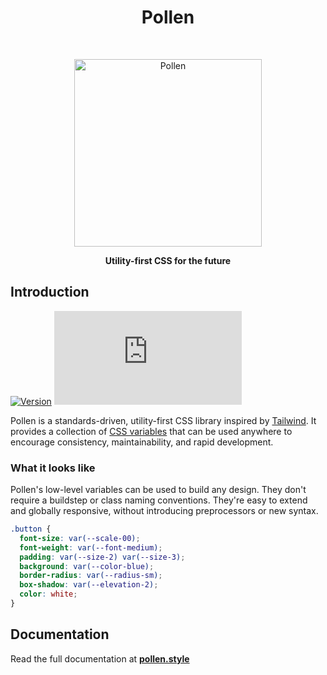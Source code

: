 <h1 align="center"> Pollen </h1> <br>
<p align="center">
  <a href="https://www.pollen.style/">
    <img alt="Pollen" title="Pollen" src="https://i.imgur.com/r7mnqUx.png" width="300">
  </a>
</p>

<p align="center"><b>
Utility-first CSS for the future
  </b></p>

<!-- <p align="center">
  <a href="https://www.npmjs.com/package/pollen-css">
    <img alt="Get it on NPM" title="NPM" src="https://img.shields.io/npm/v/pollen-css.svg?style=flat">
  </a>
  <img alt="Pollen Size" title="Pollen Size" src="https://img.badgesize.io/https://unpkg.com/pollen-css/pollen.css?compression=gzip&label=size">
</p> -->


## Introduction 
[![Version](https://img.shields.io/npm/v/pollen-css.svg?style=flat)](https://www.npmjs.com/package/pollen-css) ![Size](https://img.badgesize.io/https://unpkg.com/pollen-css/pollen.css?compression=gzip&label=size)

Pollen is a standards-driven, utility-first CSS library inspired by [Tailwind](https://tailwindcss.com/). It provides a collection of [CSS variables](https://developer.mozilla.org/en-US/docs/Web/CSS/--*) that can be used anywhere to encourage consistency, maintainability, and rapid development.

### What it looks like

Pollen's low-level variables can be used to build any design. They don't require a buildstep or class naming conventions. They're easy to extend and globally responsive, without introducing preprocessors or new syntax.

```css
.button {
  font-size: var(--scale-00);
  font-weight: var(--font-medium);
  padding: var(--size-2) var(--size-3);
  background: var(--color-blue);
  border-radius: var(--radius-sm);
  box-shadow: var(--elevation-2);
  color: white;
}
```

## Documentation

Read the full documentation at **[pollen.style](https://www.pollen.style)**
